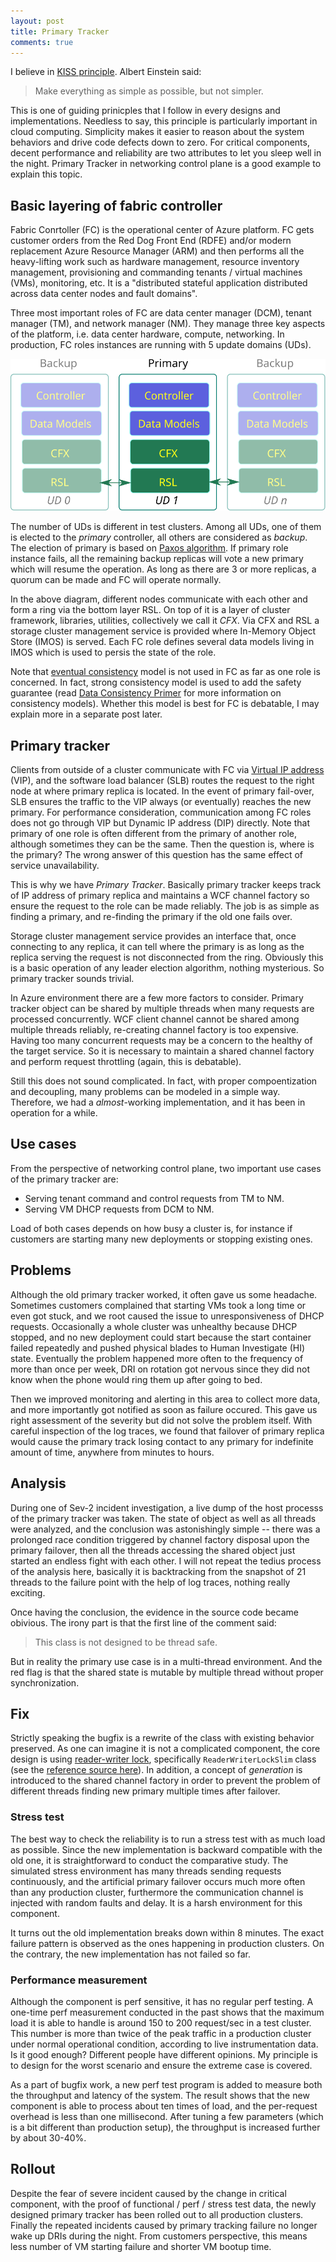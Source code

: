 ```yaml
---
layout: post
title: Primary Tracker
comments: true
---
```


I believe in [KISS principle](https://en.wikipedia.org/wiki/KISS_principle).  Albert Einstein said:

> Make everything as simple as possible, but not simpler.

This is one of guiding prinicples that I follow in every designs and implementations.  Needless to say, this principle
is particularly important in cloud computing.  Simplicity makes it easier to reason about the system behaviors and drive
code defects down to zero.  For critical components, decent performance and reliability are two attributes to let you
sleep well in the night.  Primary Tracker in networking control plane is a good example to explain this topic.

## Basic layering of fabric controller

Fabric Conrtoller (FC) is the operational center of Azure platform.  FC gets customer orders from the Red Dog Front End
(RDFE) and/or modern replacement Azure Resource Manager (ARM) and then performs all the heavy-lifting work such as
hardware management, resource inventory management, provisioning and commanding tenants / virtual machines (VMs),
monitoring, etc.  It is a "distributed stateful application distributed across data center nodes and fault domains".

Three most important roles of FC are data center manager (DCM), tenant manager (TM), and network manager (NM).  They
manage three key aspects of the platform, i.e. data center hardware, compute, networking.  In production, FC roles
instances are running with 5 update domains (UDs).

![FC layering](/public/20160601-ControllerLayering.svg)

The number of UDs is different in test clusters.  Among all UDs, one of them is elected to the *primary* controller, all
others are considered as *backup*.  The election of primary is based on [Paxos
algorithm](http://research.microsoft.com/en-us/um/people/lamport/pubs/paxos-simple.pdf).  If primary role instance
fails, all the remaining backup replicas will vote a new primary which will resume the operation.  As long as there are
3 or more replicas, a quorum can be made and FC will operate normally.

In the above diagram, different nodes communicate with each other and form a ring via the bottom layer RSL.  On top of
it is a layer of cluster framework, libraries, utilities, collectively we call it *CFX*.  Via CFX and RSL a storage
cluster management service is provided where In-Memory Object Store (IMOS) is served.  Each FC role defines several data
models living in IMOS which is used to persis the state of the role.

Note that [eventual consistency](https://en.wikipedia.org/wiki/Eventual_consistency) model is not used in FC as far as
one role is concerned.  In fact, strong consistency model is used to add the safety guarantee (read [Data Consistency
Primer](https://msdn.microsoft.com/en-us/library/dn589800.aspx) for more information on consistency models).  Whether
this model is best for FC is debatable, I may explain more in a separate post later.

## Primary tracker

Clients from outside of a cluster communicate with FC via [Virtual IP
address](https://en.wikipedia.org/wiki/Virtual_IP_address) (VIP), and the software load balancer (SLB) routes the
request to the right node at where primary replica is located.  In the event of primary fail-over, SLB ensures the
traffic to the VIP always (or eventually) reaches the new primary.  For performance consideration, communication among
FC roles does not go through VIP but Dynamic IP address (DIP) directly.  Note that primary of one role is often
different from the primary of another role, although sometimes they can be the same.  Then the question is, where is the
primary?  The wrong answer of this question has the same effect of service unavailability.

This is why we have *Primary Tracker*.  Basically primary tracker keeps track of IP address of primary replica and
maintains a WCF channel factory so ensure the request to the role can be made reliably.  The job is as simple as finding
a primary, and re-finding the primary if the old one fails over.

Storage cluster management service provides an interface that, once connecting to any replica, it can tell where the
primary is as long as the replica serving the request is not disconnected from the ring.  Obviously this is a basic
operation of any leader election algorithm, nothing mysterious. So primary tracker sounds trivial.

In Azure environment there are a few more factors to consider.  Primary tracker object can be shared by multiple threads
when many requests are processed concurrently.  WCF client channel cannot be shared among multiple threads reliably,
re-creating channel factory is too expensive.  Having too many concurrent requests may be a concern to the healthy of the
target service.  So it is necessary to maintain a shared channel factory and perform request throttling (again, this is
debatable).

Still this does not sound complicated.  In fact, with proper compoentization and decoupling, many problems can be
modeled in a simple way.  Therefore, we had a *almost*-working implementation, and it has been in operation for a while.

## Use cases

From the perspective of networking control plane, two important use cases of the primary tracker are:

* Serving tenant command and control requests from TM to NM.
* Serving VM DHCP requests from DCM to NM.

Load of both cases depends on how busy a cluster is, for instance if customers are starting many new deployments or
stopping existing ones.

## Problems

Although the old primary tracker worked, it often gave us some headache.  Sometimes customers complained that starting
VMs took a long time or even got stuck, and we root caused the issue to unresponsiveness of DHCP requests.  Occasionally
a whole cluster was unhealthy because DHCP stopped, and no new deployment could start because the start container failed
repeatedly and pushed physical blades to Human Investigate (HI) state.  Eventually the problem happened more often to
the frequency of more than once per week, DRI on rotation got nervous since they did not know when the phone would ring
them up after going to bed.

Then we improved monitoring and alerting in this area to collect more data, and more importantly got notified as soon as
failure occured.  This gave us right assessment of the severity but did not solve the problem itself.  With careful
inspection of the log traces, we found that failover of primary replica would cause the primary track losing contact to
any primary for indefinite amount of time, anywhere from minutes to hours.

## Analysis

During one of Sev-2 incident investigation, a live dump of the host processs of the primary tracker was taken.  The
state of object as well as all threads were analyzed, and the conclusion was astonishingly simple -- there was a
prolonged race condition triggered by channel factory disposal upon the primary failover, then all the threads accessing
the shared object just started an endless fight with each other.  I will not repeat the tedius process of the analysis
here, basically it is backtracking from the snapshot of 21 threads to the failure point with the help of log traces,
nothing really exciting.

Once having the conclusion, the evidence in the source code became obivious.  The irony part is that the first line of
the comment said:

> This class is not designed to be thread safe.

But in reality the primary use case is in a multi-thread environment.  And the red flag is that the shared state is
mutable by multiple thread without proper synchronization.

## Fix

Strictly speaking the bugfix is a rewrite of the class with existing behavior preserved.  As one can imagine it is not a
complicated component, the core design is using [reader-writer
lock](https://en.wikipedia.org/wiki/Readers%E2%80%93writer_lock), specifically `ReaderWriterLockSlim` class (see the
[reference source
here](http://referencesource.microsoft.com/#System.Core/system/threading/ReaderWriterLockSlim/ReaderWriterLockSlim.cs)).
In addition, a concept of *generation* is introduced to the shared channel factory in order to prevent the problem of
different threads finding new primary multiple times after failover.

### Stress test

The best way to check the reliability is to run a stress test with as much load as possible.  Since the new
implementation is backward compatible with the old one, it is straightforward to conduct the comparative study.  The
simulated stress environment has many threads sending requests continuously, and the artificial primary failover occurs
much more often than any production cluster, furthermore the communication channel is injected with random faults and
delay. It is a harsh environment for this component.

It turns out the old implementation breaks down within 8 minutes.  The exact failure pattern is observed as the ones
happening in production clusters.  On the contrary, the new implementation has not failed so far.

### Performance measurement

Although the component is perf sensitive, it has no regular perf testing.  A one-time perf measurement conducted in the
past shows that the maximum load it is able to handle is around 150 to 200 request/sec in a test cluster.  This number
is more than twice of the peak traffic in a production cluster under normal operational condition, according to live
instrumentation data.  Is it good enough?  Different people have different opinions.  My principle is to design for the
worst scenario and ensure the extreme case is covered.

As a part of bugfix work, a new perf test program is added to measure both the throughput and latency of the system.
The result shows that the new component is able to process about ten times of load, and the per-request overhead is less
than one millisecond.  After tuning a few parameters (which is a bit different than production setup), the throughput is
increased further by about 30-40%.

## Rollout

Despite the fear of severe incident caused by the change in critical component, with the proof of functional / perf /
stress test data, the newly designed primary tracker has been rolled out to all production clusters.  Finally the
repeated incidents caused by primary tracking failure no longer wake up DRIs during the night.  From customers
perspective, this means less number of VM starting failure and shorter VM bootup time.
